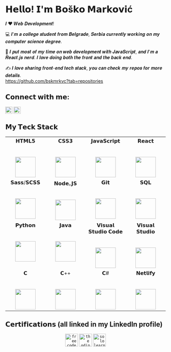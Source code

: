 # 𝗛𝗲𝗹𝗹𝗼! 𝗜'𝗺 𝗕𝗼š𝗸𝗼 𝗠𝗮𝗿𝗸𝗼𝘃𝗶ć

𝑰 ❤️ 𝑾𝒆𝒃 𝑫𝒆𝒗𝒆𝒍𝒐𝒑𝒎𝒆𝒏𝒕!

:computer: 𝑰'𝒎 𝒂 𝒄𝒐𝒍𝒍𝒆𝒈𝒆 𝒔𝒕𝒖𝒅𝒆𝒏𝒕 𝒇𝒓𝒐𝒎 𝑩𝒆𝒍𝒈𝒓𝒂𝒅𝒆, 𝑺𝒆𝒓𝒃𝒊𝒂 𝒄𝒖𝒓𝒓𝒆𝒏𝒕𝒍𝒚 𝒘𝒐𝒓𝒌𝒊𝒏𝒈 𝒐𝒏 𝒎𝒚 𝒄𝒐𝒎𝒑𝒖𝒕𝒆𝒓 𝒔𝒄𝒊𝒆𝒏𝒄𝒆 𝒅𝒆𝒈𝒓𝒆𝒆.

:vulcan_salute: 𝑰 𝒑𝒖𝒕 𝒎𝒐𝒔𝒕 𝒐𝒇 𝒎𝒚 𝒕𝒊𝒎𝒆 𝒐𝒏 𝒘𝒆𝒃 𝒅𝒆𝒗𝒆𝒍𝒐𝒑𝒎𝒆𝒏𝒕 𝒘𝒊𝒕𝒉 𝑱𝒂𝒗𝒂𝑺𝒄𝒓𝒊𝒑𝒕, 𝒂𝒏𝒅 𝑰'𝒎 𝒂 𝑹𝒆𝒂𝒄𝒕.𝒋𝒔 𝒏𝒆𝒓𝒅. 𝑰 𝒍𝒐𝒗𝒆 𝒅𝒐𝒊𝒏𝒈 𝒃𝒐𝒕𝒉 𝒕𝒉𝒆 𝒇𝒓𝒐𝒏𝒕 𝒂𝒏𝒅 𝒕𝒉𝒆 𝒃𝒂𝒄𝒌 𝒆𝒏𝒅.

:writing_hand: 𝑰 𝒍𝒐𝒗𝒆 𝒔𝒉𝒂𝒓𝒊𝒏𝒈 𝒇𝒓𝒐𝒏𝒕-𝒆𝒏𝒅 𝒕𝒆𝒄𝒉 𝒔𝒕𝒂𝒄𝒌, 𝒚𝒐𝒖 𝒄𝒂𝒏 𝒄𝒉𝒆𝒄𝒌 𝒎𝒚 𝒓𝒆𝒑𝒐𝒔 𝒇𝒐𝒓 𝒎𝒐𝒓𝒆 𝒅𝒆𝒕𝒂𝒊𝒍𝒔.<br> https://github.com/bskmrkvc?tab=repositories

## 𝗖𝗼𝗻𝗻𝗲𝗰𝘁 𝘄𝗶𝘁𝗵 𝗺𝗲:

[<img align="center" alt="bskmrkvc | Twitter" width="22px" src="https://cdn.svgporn.com/logos/twitter.svg" />](https://twitter.com/bskmrkvc)
[<img align="center" alt="bosko markovic | LinkedIn" width="22px" src="https://cdn.svgporn.com/logos/linkedin-icon.svg" />](https://www.linkedin.com/in/bosko-markovic-0884a5163/)
<br/>

## 𝗠𝘆 𝗧𝗲𝗰𝗸 𝗦𝘁𝗮𝗰𝗸

<table align="center">
  <tbody>
    <tr valign="top">
      <td width="25%" align="center">
        <span>𝗛𝗧𝗠𝗟𝟱</span><br><br><br>
        <img height="64px" src="https://cdn.svgporn.com/logos/html-5.svg">
      </td>
      <td width="25%" align="center">
        <span>𝗖𝗦𝗦𝟯</span><br><br><br>
        <img height="64px" src="https://cdn.svgporn.com/logos/css-3.svg">
      </td>
      <td width="25%" align="center">
        <span>𝗝𝗮𝘃𝗮𝗦𝗰𝗿𝗶𝗽𝘁</span><br><br><br>
        <img height="64px" src="https://cdn.svgporn.com/logos/javascript.svg">
      </td>
      <td width="25%" align="center">
        <span>𝗥𝗲𝗮𝗰𝘁</span><br><br><br>
        <img height="64px" src="https://cdn.svgporn.com/logos/react.svg">
      </td>
    </tr>
    <tr valign="top">
      <td width="25%" align="center">
        <span>𝗦𝗮𝘀𝘀/𝗦𝗖𝗦𝗦</span><br><br><br>
        <img height="64px" src="https://cdn.svgporn.com/logos/sass.svg">
      </td>
      <td width="25%" align="center">
        <span>𝗡𝗼𝗱𝗲｡𝗝𝗦</span><br><br><br>
        <img height="64px" src="https://cdn.svgporn.com/logos/nodejs-icon.svg">
      </td>
      <td width="25%" align="center">
        <span>𝗚𝗶𝘁</span><br><br><br>
        <img height="64px" src="https://cdn.svgporn.com/logos/git-icon.svg">
      </td>
      <td width="25%" align="center">
        <span>𝗦𝗤𝗟</span><br><br><br>
        <img height="64px" src="https://cdn.svgporn.com/logos/mysql-icon.svg">
      </td>
    </tr>
    <tr valign="top">
      <td width="25%" align="center">
        <span>𝗣𝘆𝘁𝗵𝗼𝗻</span><br><br><br>
        <img height="64px" src="https://cdn.svgporn.com/logos/python.svg">
      </td>
      <td width="25%" align="center">
        <span>𝗝𝗮𝘃𝗮</span><br><br><br>
        <img height="64px" src="https://cdn.svgporn.com/logos/java.svg">
      </td>
      <td width="25%" align="center">
        <span>𝗩𝗶𝘀𝘂𝗮𝗹 𝗦𝘁𝘂𝗱𝗶𝗼 𝗖𝗼𝗱𝗲</span><br><br><br>
        <img height="64px" src="https://cdn.svgporn.com/logos/visual-studio-code.svg">
      </td>
      <td width="25%" align="center">
        <span>𝗩𝗶𝘀𝘂𝗮𝗹 𝗦𝘁𝘂𝗱𝗶𝗼</span><br><br><br>
        <img height="64px" src="https://cdn.svgporn.com/logos/visual-studio.svg">
      </td>
    </tr>
    <tr valign="top">
      <td width="25%" align="center">
        <span>𝗖</span><br><br><br>
        <img height="64px" src="https://cdn.svgporn.com/logos/c.svg">
      </td>
      <td width="25%" align="center">
        <span>𝗖++</span><br><br><br>
        <img height="64px" src="https://cdn.svgporn.com/logos/c-plusplus.svg">
      </td>
      <td width="25%" align="center">
        <span>𝗖#</span><br><br><br>
        <img height="64px" src="https://cdn.svgporn.com/logos/c-sharp.svg">
      </td>
      <td width="25%" align="center">
        <span>𝗡𝗲𝘁𝗹𝗶𝗳𝘆</span><br><br><br>
        <img height="64px" src="https://cdn.svgporn.com/logos/netlify.svg">
      </td>
    </tr>
  </tbody>
</table>

## 𝗖𝗲𝗿𝘁𝗶𝗳𝗶𝗰𝗮𝘁𝗶𝗼𝗻𝘀 (all linked in my LinkedIn profile)

<div align="center">
  <code><img height= "40" alt="free code camp" src="https://res.cloudinary.com/crunchbase-production/image/upload/c_lpad,f_auto,q_auto:eco,dpr_1/ikqra03zdnggljdu5vv0"></code>
  <code><img height= "40" alt="the odin project" src="https://avatars.githubusercontent.com/u/4441966?s=280&v=4"></code>
  <code><img height= "40" alt="sololearn" src="https://blob.sololearn.com/avatars/sololearn.png"></code>
</div>
